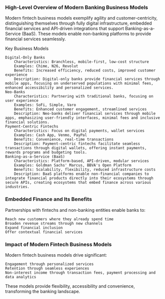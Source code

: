 ### High-Level Overview of Modern Banking Business Models
Modern fintech business models exemplify agility and customer-centricity, distinguishing themselves through fully digital infrastructure, embedded financial services and API-driven integrations that support Banking-as-a-Service (BaaS). These models enable non-banking platforms to provide financial services seamlessly. 

Key Business Models

    Digital-Only Banks
        Characteristics: Branchless, mobile-first, low-cost structure
        Examples: Chime, N26, Revolut
        Benefits: Increased efficiency, reduced costs, improved customer experience
        Description: Digital-only banks provide financial services through mobile apps, focusing on underserved populations with minimal fees, enhanced accessibility and personalized services.
    Neo-Banks
        Characteristics: Partnering with traditional banks, focusing on user experience
        Examples: SoFi, Simple, Varo
        Benefits: Enhanced customer engagement, streamlined services
        Description: Neo-banks deliver financial services through mobile apps, emphasizing user-friendly interfaces, minimal fees and inclusive financial solutions.
    Payment-Centric Fintechs
        Characteristics: Focus on digital payments, wallet services
        Examples: Cash App, Venmo, PayPal
        Benefits: Convenience, real-time transactions
        Description: Payment-centric fintechs facilitate seamless transactions through digital wallets, offering instant payments, rewards programs and budgeting tools.
    Banking-as-a-Service (BaaS)
        Characteristics: Platform-based, API-driven, modular services
        Examples: Goldman Sachs' Marcus, BBVA's Open Platform
        Benefits: Scalability, flexibility, reduced infrastructure costs
        Description: BaaS platforms enable non-financial companies to integrate financial products directly into their ecosystems through secure APIs, creating ecosystems that embed finance across various industries.

### Embedded Finance and Its Benefits
Partnerships with fintechs and non-banking entities enable banks to:

    Reach new customers where they already spend time
    Broaden revenue streams through new channels
    Expand financial inclusion
    Offer contextual financial services

### Impact of Modern Fintech Business Models
Modern fintech business models drive significant:

    Engagement through personalized services
    Retention through seamless experiences
    Non-interest income through transaction fees, payment processing and data analytics

These models provide flexibility, accessibility and convenience, transforming the banking landscape.